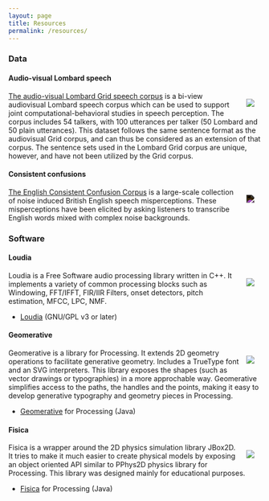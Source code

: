 ```yaml
---
layout: page
title: Resources
permalink: /resources/
---
```


### Data
#### Audio-visual Lombard speech
   [<img style="max-width: 200px; float: right; margin: 1em; overflow: auto;" src="{{ site.baseurl }}/assets/avlombardgrid.png">](http://spandh.dcs.shef.ac.uk/avlombard/)

[The audio-visual Lombard Grid speech corpus](http://spandh.dcs.shef.ac.uk/avlombard/) is a bi-view audiovisual Lombard speech corpus which can be used to support joint computational-behavioral studies in speech perception. The corpus includes 54 talkers, with 100 utterances per talker (50 Lombard and 50 plain utterances). This dataset follows the same sentence format as the audiovisual Grid corpus, and can thus be considered as an extension of that corpus. The sentence sets used in the Lombard Grid corpus are unique, however, and have not been utilized by the Grid corpus.

#### Consistent confusions
   [<img style="max-width: 200px; filter: invert(100%); float: right; margin: 1em; overflow: auto;" src="{{ site.baseurl }}/assets/consistent_confusion.png">](http://spandh.dcs.shef.ac.uk/ECCC/)

[The English Consistent Confusion Corpus](http://spandh.dcs.shef.ac.uk/ECCC/) is a large-scale collection of noise induced British English speech misperceptions. These misperceptions have been elicited by asking listeners to transcribe English words mixed with complex noise backgrounds.

### Software
#### Loudia
[<img style="max-width: 200px; float: right; margin: 1em; overflow: auto;" src="{{ site.baseurl }}/assets/loudia.png">](http://www.ricardmarxer.com/loudia)

Loudia is a Free Software audio processing library written in C++. It implements a variety of common processing blocks such as Windowing, FFT/IFFT, FIR/IIR Filters, onset detectors, pitch estimation, MFCC, LPC, NMF.

 - [Loudia](http://www.ricardmarxer.com/loudia) (GNU/GPL v3 or later)

#### Geomerative
   [<img style="max-width: 200px; float: right; margin: 1em; overflow: auto;" src="{{ site.baseurl }}/assets/geomerative.jpg">](http://www.ricardmarxer.com/geomerative)

Geomerative is a library for Processing. It extends 2D geometry operations to facilitate generative geometry. Includes a TrueType font and an SVG interpreters. This library exposes the shapes (such as vector drawings or typographies) in a more approchable way. Geomerative simplifies access to the paths, the handles and the points, making it easy to develop generative typography and geometry pieces in Processing.

 - [Geomerative](http://www.ricardmarxer.com/geomerative) for Processing (Java)

#### Fisica

   <img style="clip: rect(0,100px,auto,auto); max-width: 200px; float: right; margin: 1em; overflow: auto;" src="{{ site.baseurl }}/assets/fisica.png">

Fisica is a wrapper around the 2D physics simulation library JBox2D. It tries to make it much easier to create physical models by exposing an object oriented API similar to PPhys2D physics library for Processing. This library was designed mainly for educational purposes.

 - [Fisica](http://www.ricardmarxer.com/fisica) for Processing (Java)

